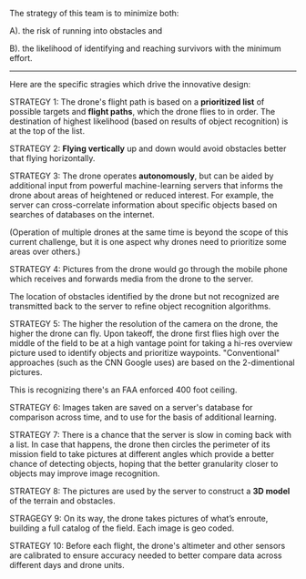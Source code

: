 
The strategy of this team is to minimize both:

   A). the risk of running into obstacles and

   B). the likelihood of identifying and reaching survivors with the minimum effort.

<hr />

Here are the specific stragies which drive the innovative design:

STRATEGY 1: The drone's flight path is based on a <strong>prioritized list</strong> of possible targets 
and <strong>flight paths</strong>, 
which the drone flies to in order. 
The destination of highest likelihood (based on results of object recognition) is at the top of the list.

STRATEGY 2: <strong>Flying vertically</strong> up and down would avoid obstacles better that flying horizontally.

STRATEGY 3: The drone operates <strong>autonomously</strong>, 
but can be aided by additional input from powerful machine-learning servers
that informs the drone about areas of heightened or reduced interest.
For example, the server can cross-correlate information about specific objects based on searches of databases on the internet.

(Operation of multiple drones at the same time is beyond the scope of this current challenge,
but it is one aspect why drones need to prioritize some areas over others.)

STRATEGY 4: Pictures from the drone would go through the mobile phone which receives and forwards media from the drone to the server.

The location of obstacles identified by the drone but not recognized are transmitted back to the server to refine object recognition algorithms.

STRATEGY 5: The higher the resolution of the camera on the drone, the higher the drone can fly.
Upon takeoff, the drone first flies high over the middle of the field to be at a high vantage point for 
taking a hi-res overview picture used to identify objects and prioritize waypoints.
"Conventional" approaches (such as the CNN Google uses) are based on the 2-dimentional pictures.

This is recognizing there's an FAA enforced 400 foot ceiling.

STRATEGY 6: Images taken are saved on a server's database for comparison across time,
and to use for the basis of additional learning.

STRATEGY 7: There is a chance that the server is slow in coming back with a list.
In case that happens, the drone then circles the perimeter of its mission field 
to take pictures at different angles which provide a better chance of detecting objects,
hoping that the better granularity closer to objects may improve image recognition.

STRATEGY 8: The pictures are used by the server to construct a <strong>3D model</strong> of the terrain and obstacles.

STRAGEGY 9: On its way, the drone takes pictures of what’s enroute, building a full catalog of the field.
Each image is geo coded.

STRATEGY 10: Before each flight, the drone's altimeter and other sensors are calibrated to ensure accuracy
needed to better compare data across different days and drone units.


